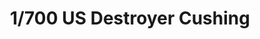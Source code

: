 ---
layout: product
title: "1/700 US Destroyer Cushing"
price: "1900" 
desc: "Maketa"
img_path: "/assets/img/TAM31907.webp"
brand: "N/A"
available: true
special_offer: false
new: true
soon: false
cat: "010000"
subcat: "010300"
subsubcat: "0N/A"
sifra: "TAM31907"
popular: false
---